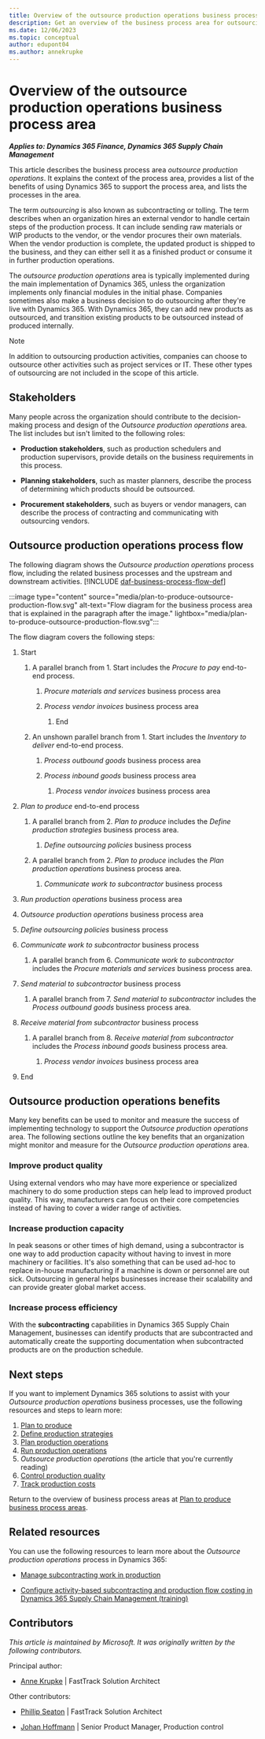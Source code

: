 ```yaml
---
title: Overview of the outsource production operations business process area
description: Get an overview of the business process area for outsourcing production operations in the plan to produce end-to-end business process in Dynamics 365 solutions.
ms.date: 12/06/2023
ms.topic: conceptual
author: edupont04
ms.author: annekrupke
---
```


# Overview of the outsource production operations business process area

***Applies to: Dynamics 365 Finance, Dynamics 365 Supply Chain Management***

This article describes the business process area *outsource production operations*. It explains the context of the process area, provides a list of the benefits of using Dynamics 365 to support the process area, and lists the processes in the area.

The term *outsourcing* is also known as subcontracting or tolling. The term describes when an organization hires an external vendor to handle certain steps of the production process. It can include sending raw materials or WIP products to the vendor, or the vendor procures their own materials. When the vendor production is complete, the updated product is shipped to the business, and they can either sell it as a finished product or consume it in further production operations.

The *outsource production operations* area is typically implemented during the main implementation of Dynamics 365, unless the organization implements only financial modules in the initial phase. Companies sometimes also make a business decision to do outsourcing after they're live with Dynamics 365. With Dynamics 365, they can add new products as outsourced, and transition existing products to be outsourced instead of produced internally.

> [!NOTE]
> In addition to outsourcing production activities, companies can choose to outsource other activities such as project services or IT. These other types of outsourcing are not included in the scope of this article.

## Stakeholders 

Many people across the organization should contribute to the decision-making process and design of the *Outsource production operations* area. The list includes but isn't limited to the following roles:

- **Production stakeholders**, such as production schedulers and production supervisors, provide details on the business requirements in this process.

- **Planning stakeholders**, such as master planners, describe the process of determining which products should be outsourced.

- **Procurement stakeholders**, such as buyers or vendor managers, can describe the process of contracting and communicating with outsourcing vendors.

## Outsource production operations process flow 

The following diagram shows the *Outsource production operations* process flow, including the related business processes and the upstream and downstream activities. [!INCLUDE [daf-business-process-flow-def](~/../shared-content/shared/guidance-includes/daf-business-process-flow-def.md)]

:::image type="content" source="media/plan-to-produce-outsource-production-flow.svg" alt-text="Flow diagram for the business process area that is explained in the paragraph after the image." lightbox="media/plan-to-produce-outsource-production-flow.svg":::

The flow diagram covers the following steps:

1. Start

    1. A parallel branch from 1. Start includes the *Procure to pay* end-to-end process.

        1. *Procure materials and services* business process area

        2. *Process vendor invoices* business process area

            1. End

    2. An unshown parallel branch from 1. Start includes the *Inventory to deliver* end-to-end process.

        1. *Process outbound goods* business process area

        2. *Process inbound goods* business process area

            1. *Process vendor invoices* business process area

2. *Plan to produce* end-to-end process

    1. A parallel branch from 2. *Plan to produce* includes the *Define production strategies* business process area.

        1. *Define outsourcing policies* business process

    2. A parallel branch from 2. *Plan to produce* includes the *Plan production operations* business process area.

        1. *Communicate work to subcontractor* business process

3. *Run production operations* business process area

4. *Outsource production operations* business process area

5. *Define outsourcing policies* business process

6. *Communicate work to subcontractor* business process

    1. A parallel branch from 6. *Communicate work to subcontractor* includes the *Procure materials and services* business process area.

7. *Send material to subcontractor* business process

    1. A parallel branch from 7. *Send material to subcontractor* includes the *Process outbound goods* business process area.

8. *Receive material from subcontractor* business process

    1. A parallel branch from 8. *Receive material from subcontractor* includes the *Process inbound goods* business process area.

        1. *Process vendor invoices* business process area

9. End

## Outsource production operations benefits

Many key benefits can be used to monitor and measure the success of implementing technology to support the *Outsource production operations* area. The following sections outline the key benefits that an organization might monitor and measure for the *Outsource production operations* area. 

### Improve product quality

Using external vendors who may have more experience or specialized machinery to do some production steps can help lead to improved product quality. This way, manufacturers can focus on their core competencies instead of having to cover a wider range of activities.

### Increase production capacity

In peak seasons or other times of high demand, using a subcontractor is one way to add production capacity without having to invest in more machinery or facilities. It's also something that can be used ad-hoc to replace in-house manufacturing if a machine is down or personnel are out sick. Outsourcing in general helps businesses increase their scalability and can provide greater global market access.

### Increase process efficiency

With the **subcontracting** capabilities in Dynamics 365 Supply Chain Management, businesses can identify products that are subcontracted and automatically create the supporting documentation when subcontracted products are on the production schedule.

## Next steps

If you want to implement Dynamics 365 solutions to assist with your *Outsource production operations* business processes, use the following resources and steps to learn more:

1. [Plan to produce](plan-to-produce-overview.md)  
2. [Define production strategies](plan-to-produce-define-production-strategies.md)
3. [Plan production operations](plan-to-produce-plan-production-operations-overview.md)  
4. [Run production operations](plan-to-produce-execute-production-operations-overview.md)  
5. *Outsource production operations* (the article that you're currently reading)      
6. [Control production quality](plan-to-produce-control-production-quality-overview.md)  
7. [Track production costs](plan-to-produce-track-production-costs-overview.md)  

Return to the overview of business process areas at [Plan to produce business process areas](plan-to-produce-areas.md). 

## Related resources

You can use the following resources to learn more about the *Outsource production operations* process in Dynamics 365:

- [Manage subcontracting work in production](/dynamics365/supply-chain/production-control/manage-subcontract-work-production)  

- [Configure activity-based subcontracting and production flow costing in Dynamics 365 Supply Chain Management (training)](/training/modules/configure-subcontracting-flow-dyn365-supply-chain-mgmt)  

<!-- ## Tags

*Industries* Manufacturing (20-39), Wholesale Trade (50-51), Retail Trade (52-59)

*Stakeholders:* Accounts payable, Finance, Production, Purchasing, Operations

*Products:* Dynamics 365 Finance, Dynamics 365 Supply Chain Management -->

## Contributors

*This article is maintained by Microsoft. It was originally written by the following contributors.*

Principal author:

- [Anne Krupke](https://www.linkedin.com/in/annekrupke/) | FastTrack Solution Architect  

Other contributors:

- [Phillip Seaton](https://www.linkedin.com/in/pbseaton/) | FastTrack Solution Architect  

- [Johan Hoffmann](https://www.linkedin.com/in/johan-hoffmann-1ba1b83/) | Senior Product Manager, Production control
